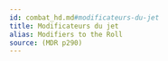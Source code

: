 ```yaml
---
id: combat_hd.md#modificateurs-du-jet
title: Modificateurs du jet
alias: Modifiers to the Roll
source: (MDR p290)
---
```


